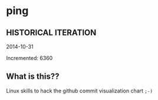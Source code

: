 # ping

## HISTORICAL ITERATION
2014-10-31

Incremented: 6360

## What is this?? 
Linux skills to hack the github commit visualization chart `;-)`
